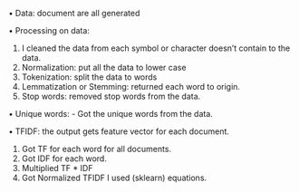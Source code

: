 • Data: document are all generated

• Processing on data:
  1. I cleaned the data from each symbol or character doesn’t contain to the data.
  2. Normalization: put all the data to lower case
  3. Tokenization: split the data to words
  4. Lemmatization or Stemming: returned each word to origin.
  5. Stop words: removed stop words from the data.
     
• Unique words: - Got the unique words from the data.

• TFIDF: the output gets feature vector for each document.
  1. Got TF for each word for all documents.
  2. Got IDF for each word.
  3. Multiplied TF * IDF
4. Got Normalized TFIDF
I used (sklearn) equations.

